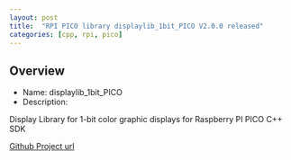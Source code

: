 ```yaml
---
layout: post
title:  "RPI PICO library displaylib_1bit_PICO V2.0.0 released"
categories: [cpp, rpi, pico]
---
```


Overview
--------------------------------------------
* Name: displaylib_1bit_PICO
* Description:

Display Library for 1-bit color graphic displays for Raspberry PI PICO C++ SDK 

[Github Project url](https://github.com/gavinlyonsrepo/displaylib_1bit_PICO)



